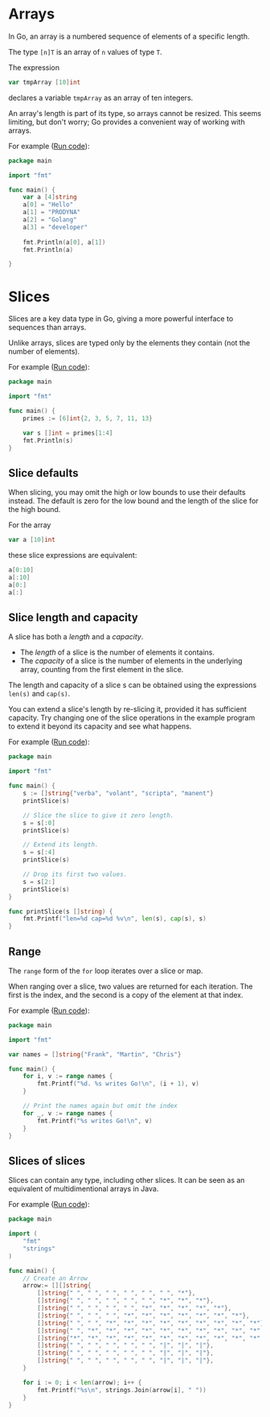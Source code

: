 # Arrays

In Go, an array is a numbered sequence of elements of a specific length.

The type `[n]T` is an array of `n` values of type `T`.

The expression

```go
var tmpArray [10]int
```

declares a variable `tmpArray` as an array of ten integers.

An array's length is part of its type, so arrays cannot be resized. This seems limiting, but don't worry; Go provides a convenient way of working with arrays. 

For example ([Run code](https://play.golang.org/p/yp4ZO8qXrjw)):
```go
package main

import "fmt"

func main() {
	var a [4]string
	a[0] = "Hello"
	a[1] = "PRODYNA"
	a[2] = "Golang"
	a[3] = "developer"
	
	fmt.Println(a[0], a[1])
	fmt.Println(a)

}
```

# Slices

Slices are a key data type in Go, giving a more powerful interface to sequences than arrays.

Unlike arrays, slices are typed only by the elements they contain (not the number of elements).

For example ([Run code](https://play.golang.org/p/3_04CaXl299)):
```go
package main

import "fmt"

func main() {
	primes := [6]int{2, 3, 5, 7, 11, 13}

	var s []int = primes[1:4]
	fmt.Println(s)
}
```

## Slice defaults

When slicing, you may omit the high or low bounds to use their defaults instead. The default is zero for the low bound and the length of the slice for the high bound.

For the array

```go
var a [10]int
```
these slice expressions are equivalent:

```go
a[0:10]
a[:10]
a[0:]
a[:]
```

## Slice length and capacity

A slice has both a *length* and a *capacity*.

* The *length* of a slice is the number of elements it contains.
* The *capacity* of a slice is the number of elements in the underlying array, counting from the first element in the slice.

The length and capacity of a slice s can be obtained using the expressions `len(s)` and `cap(s)`.

You can extend a slice's length by re-slicing it, provided it has sufficient capacity. Try changing one of the slice operations in the example program to extend it beyond its capacity and see what happens.

For example ([Run code](https://play.golang.org/p/kUhSiGF6SId)):
```go
package main

import "fmt"

func main() {
	s := []string{"verba", "volant", "scripta", "manent"}
	printSlice(s)

	// Slice the slice to give it zero length.
	s = s[:0]
	printSlice(s)

	// Extend its length.
	s = s[:4]
	printSlice(s)

	// Drop its first two values.
	s = s[2:]
	printSlice(s)
}

func printSlice(s []string) {
	fmt.Printf("len=%d cap=%d %v\n", len(s), cap(s), s)
}
```

##  Range

The `range` form of the `for` loop iterates over a slice or map.

When ranging over a slice, two values are returned for each iteration. The first is the index, and the second is a copy of the element at that index.

For example ([Run code](https://play.golang.org/p/MoSqZXcLtkl)):
```go
package main

import "fmt"

var names = []string{"Frank", "Martin", "Chris"}

func main() {
	for i, v := range names {
		fmt.Printf("%d. %s writes Go!\n", (i + 1), v)
	}

	// Print the names again but omit the index
	for _, v := range names {
		fmt.Printf("%s writes Go!\n", v)
	}
}
```

## Slices of slices

Slices can contain any type, including other slices. It can be seen as an equivalent of multidimentional arrays in Java.

For example ([Run code](https://play.golang.org/p/hozbc5GcK1Y)):
```go
package main

import (
	"fmt"
	"strings"
)

func main() {
	// Create an Arrow
	arrow:= [][]string{
		[]string{" ", " ", " ", " ", " ", " ", "*"},
		[]string{" ", " ", " ", " ", " ", "*", "*", "*"},
		[]string{" ", " ", " ", " ", "*", "*", "*", "*", "*"},
		[]string{" ", " ", " ", "*", "*", "*", "*", "*", "*", "*"},
		[]string{" ", " ", "*", "*", "*", "*", "*", "*", "*", "*", "*"},
		[]string{" ", "*", "*", "*", "*", "*", "*", "*", "*", "*", "*", "*"},
		[]string{"*", "*", "*", "*", "*", "*", "*", "*", "*", "*", "*", "*", "*"},
		[]string{" ", " ", " ", " ", " ", "|", "|", "|"},
		[]string{" ", " ", " ", " ", " ", "|", "|", "|"},
		[]string{" ", " ", " ", " ", " ", "|", "|", "|"},
	}

	for i := 0; i < len(arrow); i++ {
		fmt.Printf("%s\n", strings.Join(arrow[i], " "))
	}
}
```